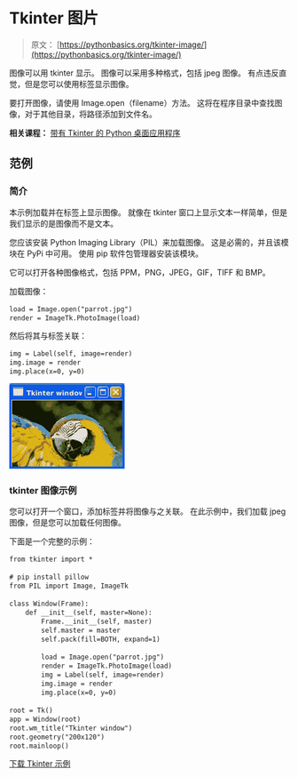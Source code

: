 # Tkinter 图片

> 原文： [https://pythonbasics.org/tkinter-image/](https://pythonbasics.org/tkinter-image/)

图像可以用 tkinter 显示。 图像可以采用多种格式，包括 jpeg 图像。 有点违反直觉，但是您可以使用标签显示图像。

要打开图像，请使用 Image.open（filename）方法。 这将在程序目录中查找图像，对于其他目录，将路径添加到文件名。

**相关课程：** [带有 Tkinter 的 Python 桌面应用程序](https://gum.co/ErLc)

## 范例

### 简介

本示例加载并在标签上显示图像。 就像在 tkinter 窗口上显示文本一样简单，但是我们显示的是图像而不是文本。

您应该安装 Python Imaging Library（PIL）来加载图像。 这是必需的，并且该模块在 PyPi 中可用。 使用 pip 软件包管理器安装该模块。

它可以打开各种图像格式，包括 PPM，PNG，JPEG，GIF，TIFF 和 BMP。

加载图像：

```
load = Image.open("parrot.jpg")
render = ImageTk.PhotoImage(load)

```

然后将其与标签关联：

```
img = Label(self, image=render)
img.image = render
img.place(x=0, y=0)

```

![tkinter image](img/b541c855ea24b82e547dfb8a696a4523.jpg)

### tkinter 图像示例

您可以打开一个窗口，添加标签并将图像与之关联。 在此示例中，我们加载 jpeg 图像，但是您可以加载任何图像。

下面是一个完整的示例：

```
from tkinter import *

# pip install pillow
from PIL import Image, ImageTk

class Window(Frame):
    def __init__(self, master=None):
        Frame.__init__(self, master)
        self.master = master
        self.pack(fill=BOTH, expand=1)

        load = Image.open("parrot.jpg")
        render = ImageTk.PhotoImage(load)
        img = Label(self, image=render)
        img.image = render
        img.place(x=0, y=0)

root = Tk()
app = Window(root)
root.wm_title("Tkinter window")
root.geometry("200x120")
root.mainloop()

```

[下载 Tkinter 示例](https://gum.co/ErLc)